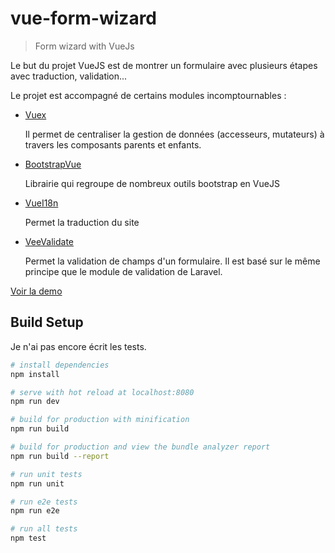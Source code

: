 # vue-form-wizard

> Form wizard with VueJs

Le but du projet VueJS est de montrer un formulaire avec plusieurs étapes avec traduction, validation...

Le projet est accompagné de certains modules incomptournables :

- [Vuex](https://vuex.vuejs.org/fr/)
  
  Il permet de centraliser la gestion de données (accesseurs, mutateurs) à travers les composants parents et enfants.
  
- [BootstrapVue](https://bootstrap-vue.js.org/)
  
  Librairie qui regroupe de nombreux outils bootstrap en VueJS

- [VueI18n](https://kazupon.github.io/vue-i18n/)

  Permet la traduction du site
  
- [VeeValidate](https://baianat.github.io/vee-validate/)

  Permet la validation de champs d'un formulaire. Il est basé sur le même principe que le module de validation de Laravel.



[Voir la demo](https://bloomphilippe.github.io/projets/vue-form-wizard/)



## Build Setup

Je n'ai pas encore écrit les tests.

``` bash
# install dependencies
npm install

# serve with hot reload at localhost:8080
npm run dev

# build for production with minification
npm run build

# build for production and view the bundle analyzer report
npm run build --report

# run unit tests
npm run unit

# run e2e tests
npm run e2e

# run all tests
npm test
```
